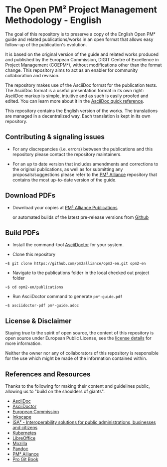 # The Open PM² Project Management Methodology - English

The goal of this repository is to preserve a copy of the English Open PM² guide and related publications/works in an open format that allows easy follow-up of the publication's evolution. 

It is based on the original version of the guide and related works produced and published by the European Commission, DIGIT Centre of Excellence in Project Management (COEPM²), without modifications other than the format change. This repository aims to act as an enabler for community collaboration and revision.

The repository makes use of the AsciiDoc format for the publication texts. The AsciiDoc format is a useful presentation format in its own right: AsciiDoc markup is simple, intuitive and as such is easily proofed and edited. You can learn more about it in the [AsciiDoc quick reference](https://asciidoctor.org/docs/asciidoc-syntax-quick-reference/).

This repository contains the English version of the works. The translations are managed in a decentralized way. Each translation is kept in its own repository.

## Contributing & signaling issues

- For any discrepancies (i.e. errors) between the publications and this repository please contact the repository maintainers.

- For an up to date version that includes amendments and corrections to the original publications, as well as for submitting any proposals/suggestions please refer to the [PM² Alliance](https://github.com/pm2alliance) repository that contains the most up-to-date version of the guide.

## Download PDFs

- Download your copies at [PM² Alliance Publications](https://www.pm2alliance.eu/publications/)
  
  or automated builds of the latest pre-release versions from [Github](https://github.com/pm2alliance/opm2-en/opm2-en/tree/publish)

## Build PDFs

- Install the command-tool [AsciiDoctor](https://asciidoctor.org/#installation) for your system.

- Clone this repository
```console
~$ git clone https://github.com/pm2alliance/opm2-en.git opm2-en
```

- Navigate to the publications folder in the local checked out project folder
```console
~$ cd opm2-en/publications
```

- Run AsciiDoctor command to generate `pm²-guide.pdf`

```console
~$ asciidoctor-pdf pm²-guide.adoc
```


## License & Disclaimer

Staying true to the spirit of open source, the content of this repository is open source under European Public License, see the [license details](./LICENSE.md) for more information.

Neither the owner nor any of collaborators of this repository is responsible for the use which might be made of the information contained within.

## References and Resources
Thanks to the following for making their content and guidelines public, allowing us to "build on the shoulders of giants".
- [AsciiDoc](https://github.com/asciidoc)
- [AsciiDoctor](https://github.com/asciidoctor)
- [European Commission](https://ec.europa.eu)
- [Inkscape](https://github.com/inkscape)
- [ISA² - Interoperability solutions for public administrations, businesses and citizens](https://ec.europa.eu/isa2/home_en)
- [Kubernetes](https://github.com/kubernetes/)
- [LibreOffice](https://github.com/LibreOffice)
- [Mozilla](https://github.com/mozilla)
- [Pandoc](https://github.com/jgm/pandoc)
- [PM² Alliance](https://github.com/pm2alliance)
- [Pro Git Book](https://github.com/progit/progit2/)
